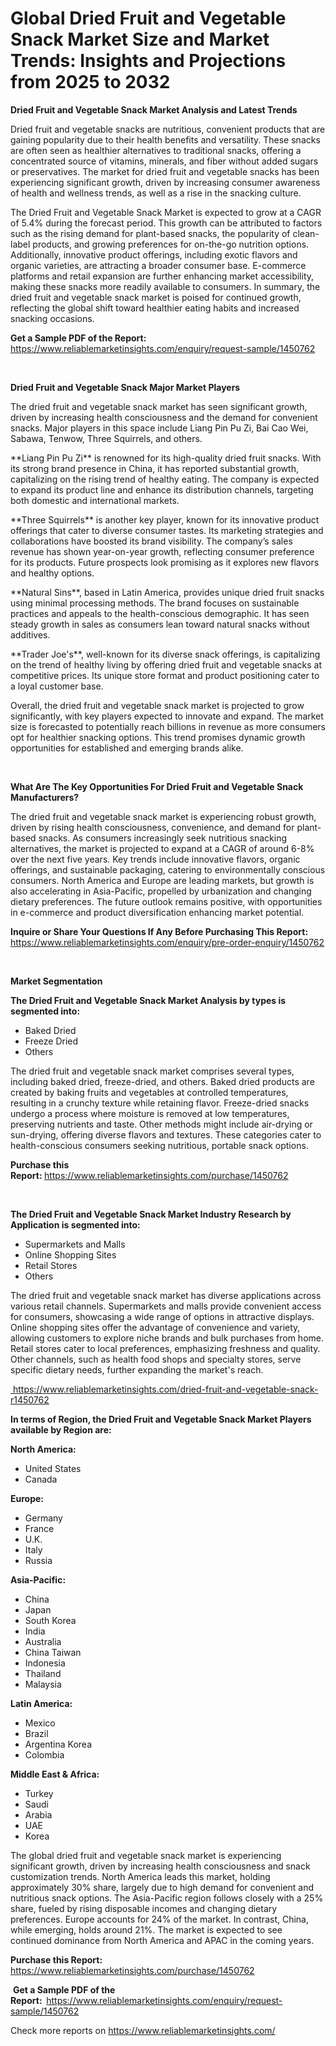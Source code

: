 <p><h1>Global Dried Fruit and Vegetable Snack Market Size and Market Trends: Insights and Projections from 2025 to 2032</h1></p><p><strong>Dried Fruit and Vegetable Snack Market Analysis and Latest Trends</strong></p>
<p><p>Dried fruit and vegetable snacks are nutritious, convenient products that are gaining popularity due to their health benefits and versatility. These snacks are often seen as healthier alternatives to traditional snacks, offering a concentrated source of vitamins, minerals, and fiber without added sugars or preservatives. The market for dried fruit and vegetable snacks has been experiencing significant growth, driven by increasing consumer awareness of health and wellness trends, as well as a rise in the snacking culture.</p><p>The Dried Fruit and Vegetable Snack Market is expected to grow at a CAGR of 5.4% during the forecast period. This growth can be attributed to factors such as the rising demand for plant-based snacks, the popularity of clean-label products, and growing preferences for on-the-go nutrition options. Additionally, innovative product offerings, including exotic flavors and organic varieties, are attracting a broader consumer base. E-commerce platforms and retail expansion are further enhancing market accessibility, making these snacks more readily available to consumers. In summary, the dried fruit and vegetable snack market is poised for continued growth, reflecting the global shift toward healthier eating habits and increased snacking occasions.</p></p>
<p><strong>Get a Sample PDF of the Report:&nbsp;</strong> <a href="https://www.reliablemarketinsights.com/enquiry/request-sample/1450762?utm_campaign=2183&utm_medium=2&utm_source=Github&utm_content=ia&utm_term=07042025&utm_id=dried-fruit-and-vegetable-snack">https://www.reliablemarketinsights.com/enquiry/request-sample/1450762</a></p>
<p>&nbsp;</p>
<p><strong>Dried Fruit and Vegetable Snack Major Market Players</strong></p>
<p><p>The dried fruit and vegetable snack market has seen significant growth, driven by increasing health consciousness and the demand for convenient snacks. Major players in this space include Liang Pin Pu Zi, Bai Cao Wei, Sabawa, Tenwow, Three Squirrels, and others.</p><p>**Liang Pin Pu Zi** is renowned for its high-quality dried fruit snacks. With its strong brand presence in China, it has reported substantial growth, capitalizing on the rising trend of healthy eating. The company is expected to expand its product line and enhance its distribution channels, targeting both domestic and international markets.</p><p>**Three Squirrels** is another key player, known for its innovative product offerings that cater to diverse consumer tastes. Its marketing strategies and collaborations have boosted its brand visibility. The company’s sales revenue has shown year-on-year growth, reflecting consumer preference for its products. Future prospects look promising as it explores new flavors and healthy options.</p><p>**Natural Sins**, based in Latin America, provides unique dried fruit snacks using minimal processing methods. The brand focuses on sustainable practices and appeals to the health-conscious demographic. It has seen steady growth in sales as consumers lean toward natural snacks without additives.</p><p>**Trader Joe's**, well-known for its diverse snack offerings, is capitalizing on the trend of healthy living by offering dried fruit and vegetable snacks at competitive prices. Its unique store format and product positioning cater to a loyal customer base.</p><p>Overall, the dried fruit and vegetable snack market is projected to grow significantly, with key players expected to innovate and expand. The market size is forecasted to potentially reach billions in revenue as more consumers opt for healthier snacking options. This trend promises dynamic growth opportunities for established and emerging brands alike.</p></p>
<p>&nbsp;</p>
<p><strong>What Are The Key Opportunities For Dried Fruit and Vegetable Snack Manufacturers?</strong></p>
<p><p>The dried fruit and vegetable snack market is experiencing robust growth, driven by rising health consciousness, convenience, and demand for plant-based snacks. As consumers increasingly seek nutritious snacking alternatives, the market is projected to expand at a CAGR of around 6-8% over the next five years. Key trends include innovative flavors, organic offerings, and sustainable packaging, catering to environmentally conscious consumers. North America and Europe are leading markets, but growth is also accelerating in Asia-Pacific, propelled by urbanization and changing dietary preferences. The future outlook remains positive, with opportunities in e-commerce and product diversification enhancing market potential.</p></p>
<p><strong>Inquire or Share Your Questions If Any Before Purchasing This Report:</strong> <a href="https://www.reliablemarketinsights.com/enquiry/pre-order-enquiry/1450762?utm_campaign=2183&utm_medium=2&utm_source=Github&utm_content=ia&utm_term=07042025&utm_id=dried-fruit-and-vegetable-snack">https://www.reliablemarketinsights.com/enquiry/pre-order-enquiry/1450762</a></p>
<p>&nbsp;</p>
<p><strong>Market Segmentation</strong></p>
<p><strong>The Dried Fruit and Vegetable Snack Market Analysis by types is segmented into:</strong></p>
<p><ul><li>Baked Dried</li><li>Freeze Dried</li><li>Others</li></ul></p>
<p><p>The dried fruit and vegetable snack market comprises several types, including baked dried, freeze-dried, and others. Baked dried products are created by baking fruits and vegetables at controlled temperatures, resulting in a crunchy texture while retaining flavor. Freeze-dried snacks undergo a process where moisture is removed at low temperatures, preserving nutrients and taste. Other methods might include air-drying or sun-drying, offering diverse flavors and textures. These categories cater to health-conscious consumers seeking nutritious, portable snack options.</p></p>
<p><strong>Purchase this Report:&nbsp;</strong><a href="https://www.reliablemarketinsights.com/purchase/1450762?utm_campaign=2183&utm_medium=2&utm_source=Github&utm_content=ia&utm_term=07042025&utm_id=dried-fruit-and-vegetable-snack">https://www.reliablemarketinsights.com/purchase/1450762</a></p>
<p>&nbsp;</p>
<p><strong>The Dried Fruit and Vegetable Snack Market Industry Research by Application is segmented into:</strong></p>
<p><ul><li>Supermarkets and Malls</li><li>Online Shopping Sites</li><li>Retail Stores</li><li>Others</li></ul></p>
<p><p>The dried fruit and vegetable snack market has diverse applications across various retail channels. Supermarkets and malls provide convenient access for consumers, showcasing a wide range of options in attractive displays. Online shopping sites offer the advantage of convenience and variety, allowing customers to explore niche brands and bulk purchases from home. Retail stores cater to local preferences, emphasizing freshness and quality. Other channels, such as health food shops and specialty stores, serve specific dietary needs, further expanding the market's reach.</p></p>
<p><a href="https://www.reliablemarketinsights.com/dried-fruit-and-vegetable-snack-r1450762?utm_campaign=2183&utm_medium=2&utm_source=Github&utm_content=ia&utm_term=07042025&utm_id=dried-fruit-and-vegetable-snack">&nbsp;https://www.reliablemarketinsights.com/dried-fruit-and-vegetable-snack-r1450762</a></p>
<p><strong>In terms of Region, the Dried Fruit and Vegetable Snack Market Players available by Region are:</strong></p>
<p>
    <p> <strong> North America: </strong>
        <ul>
            <li>United States</li>
            <li>Canada</li>
        </ul>
        </p> 
    <p> <strong> Europe: </strong>
        <ul>
            <li>Germany</li>
            <li>France</li>
            <li>U.K.</li>
            <li>Italy</li>
            <li>Russia</li>
        </ul>
        </p> 
    <p> <strong> Asia-Pacific: </strong>
        <ul>
            <li>China</li>
            <li>Japan</li>
            <li>South Korea</li>
            <li>India</li>
            <li>Australia</li>
            <li>China Taiwan</li>
            <li>Indonesia</li>
            <li>Thailand</li>
            <li>Malaysia</li>
        </ul>
        </p> 
    <p> <strong> Latin America: </strong>
        <ul>
            <li>Mexico</li>
            <li>Brazil</li>
            <li>Argentina Korea</li>
            <li>Colombia</li>
        </ul>
        </p> 
    <p> <strong> Middle East & Africa: </strong>
        <ul>
            <li>Turkey</li>
            <li>Saudi</li>
            <li>Arabia</li>
            <li>UAE</li>
            <li>Korea</li>
        </ul>
    </p>
    </p>
<p><p>The global dried fruit and vegetable snack market is experiencing significant growth, driven by increasing health consciousness and snack customization trends. North America leads this market, holding approximately 30% share, largely due to high demand for convenient and nutritious snack options. The Asia-Pacific region follows closely with a 25% share, fueled by rising disposable incomes and changing dietary preferences. Europe accounts for 24% of the market. In contrast, China, while emerging, holds around 21%. The market is expected to see continued dominance from North America and APAC in the coming years.</p></p>
<p><strong>Purchase this Report: </strong><a href="https://www.reliablemarketinsights.com/purchase/1450762?utm_campaign=2183&utm_medium=2&utm_source=Github&utm_content=ia&utm_term=07042025&utm_id=dried-fruit-and-vegetable-snack">https://www.reliablemarketinsights.com/purchase/1450762</a></p>
<p>&nbsp;<strong>Get a Sample PDF of the Report:&nbsp;&nbsp;</strong><a href="https://www.reliablemarketinsights.com/enquiry/request-sample/1450762?utm_campaign=2183&utm_medium=2&utm_source=Github&utm_content=ia&utm_term=07042025&utm_id=dried-fruit-and-vegetable-snack">https://www.reliablemarketinsights.com/enquiry/request-sample/1450762</a></p>
<p><strong></strong></p>
<p>Check more reports on <a href="https://www.reliablemarketinsights.com/?utm_campaign=2183&utm_medium=2&utm_source=Github&utm_content=ia&utm_term=07042025&utm_id=dried-fruit-and-vegetable-snack">https://www.reliablemarketinsights.com/</a></p>